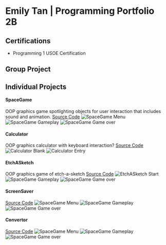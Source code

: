 # Emily Tan | Programming Portfolio 2B

## Certifications
- Programming 1 USOE Certification

## Group Project

## Individual Projects

#### SpaceGame
OOP graphics game spotlighting objects for user interaction that includes sound and animation.
[Source Code](https://github.com/emmitan/programmingportfolio/blob/main/src/SpaceGame.zip)
![SpaceGame Menu](https://github.com/emmitan/programmingportfolio/blob/main/images/SpaceGameStart.png)
![SpaceGame Gameplay](https://github.com/emmitan/programmingportfolio/blob/main/images/SpaceGamePlay.png)
![SpaceGame Game over](https://github.com/emmitan/programmingportfolio/blob/main/images/SpaceGameOver.png)


#### Calculator
OOP graphics calculator with keyboard interaction?
[Source Code](https://github.com/emmitan/programmingportfolio/blob/main/src/CalcKeyboard.zip)
![Calculator Blank](https://github.com/emmitan/programmingportfolio/blob/main/images/CalcBlank.png)
![Calculator Entry](https://github.com/emmitan/programmingportfolio/blob/main/images/CalcEntry.png)

#### EtchASketch
OOP graphics game of etch-a-sketch
[Source Code]()
![EtchASketch Start]()
![SpaceGame Gameplay]()
![SpaceGame Game over]()

#### ScreenSaver
[Source Code]()
![SpaceGame Menu]()
![SpaceGame Gameplay]()
![SpaceGame Game over]()

#### Convertor
[Source Code]()
![SpaceGame Menu]()
![SpaceGame Gameplay]()
![SpaceGame Game over]()
